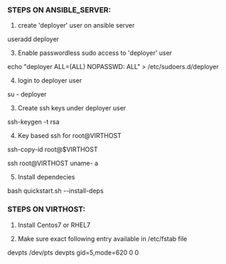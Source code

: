 
### STEPS ON ANSIBLE_SERVER:
1. create 'deployer' user on ansible server

useradd deployer

3. Enable passwordless sudo access to 'deployer'  user

echo "deployer ALL=(ALL) NOPASSWD: ALL" > /etc/sudoers.d/deployer


4. login to deployer user

su - deployer

3. Create ssh keys under deployer user 

ssh-keygen -t rsa

4. Key based ssh for root@VIRTHOST

ssh-copy-id root@$VIRTHOST

ssh root@VIRTHOST uname- a

5. Install dependecies

bash quickstart.sh --install-deps

### STEPS ON VIRTHOST:

1. Install Centos7 or RHEL7

2. Make sure exact following entry available in /etc/fstab file

devpts /dev/pts devpts gid=5,mode=620 0 0


